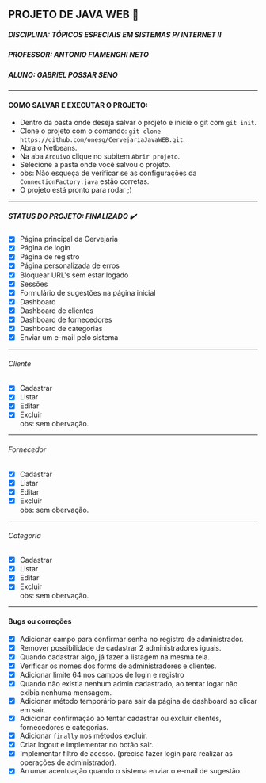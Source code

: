 ## PROJETO DE JAVA WEB 🍺 ##
##### DISCIPLINA: TÓPICOS ESPECIAIS EM SISTEMAS P/ INTERNET II #####
##### PROFESSOR: ANTONIO FIAMENGHI NETO #####
##### ALUNO: GABRIEL POSSAR SENO #####
---
#### COMO SALVAR E EXECUTAR O PROJETO: ####
 - Dentro da pasta onde deseja salvar o projeto e inicie o git com `git init`.
 - Clone o projeto com o comando: `git clone https://github.com/onesg/CervejariaJavaWEB.git`.
 - Abra o Netbeans.
 - Na aba `Arquivo` clique no subitem `Abrir projeto`.
 - Selecione a pasta onde você salvou o projeto.
 - obs: Não esqueça de verificar se as configurações da `ConnectionFactory.java` estão corretas.
 - O projeto está pronto para rodar ;)
---
##### STATUS DO PROJETO: FINALIZADO ✔️ #####
 - [x] Página principal da Cervejaria
 - [x] Página de login
 - [x] Página de registro
 - [x] Página personalizada de erros
 - [x] Bloquear URL's sem estar logado
 - [x] Sessões 
 - [x] Formulário de sugestões na página inicial
 - [x] Dashboard
 - [x] Dashboard de clientes
 - [x] Dashboard de fornecedores
 - [x] Dashboard de categorias
 - [x] Enviar um e-mail pelo sistema
---
###### Cliente ######
 - [x] Cadastrar 
 - [x] Listar
 - [x] Editar
 - [x] Excluir
<br>obs: sem obervação.
---
###### Fornecedor ######
 - [x] Cadastrar
 - [x] Listar
 - [x] Editar
 - [x] Excluir
<br>obs: sem obervação.
---
###### Categoria ######
 - [x] Cadastrar
 - [x] Listar
 - [x] Editar
 - [x] Excluir
<br>obs: sem obervação.
---
#### Bugs ou correções ####
 - [x] Adicionar campo para confirmar senha no registro de administrador.
 - [x] Remover possibilidade de cadastrar 2 administradores iguais.
 - [x] Quando cadastrar algo, já fazer a listagem na mesma tela.
 - [x] Verificar os nomes dos forms de administradores e clientes.
 - [x] Adicionar limite 64 nos campos de login e registro
 - [x] Quando não existia nenhum admin cadastrado, ao tentar logar não exibia nenhuma mensagem.
 - [x] Adicionar método temporário para sair da página de dashboard ao clicar em sair.
 - [x] Adicionar confirmação ao tentar cadastrar ou excluir clientes, fornecedores e categorias.
 - [x] Adicionar `finally` nos métodos excluir.
 - [x] Criar logout e implementar no botão sair.
 - [x] Implementar filtro de acesso. (precisa fazer login para realizar as operações de administrador).
 - [x] Arrumar acentuação quando o sistema enviar o e-mail de sugestão.
